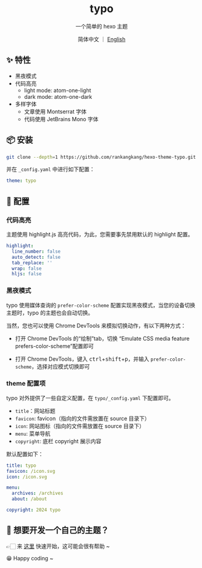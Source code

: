 <h1 align="center">typo</h1>

<p align="center">一个简单的 hexo 主题</p>

<p align='center'>
简体中文 ｜ <a href="https://github.com/rankangkang/hexo-theme-typo/blob/main/README.en.md">English</a>
</p>

## ✨ 特性

- 黑夜模式
- 代码高亮
  - light mode: atom-one-light
  - dark mode: atom-one-dark
- 多样字体
  - 文章使用 Montserrat 字体
  - 代码使用 JetBrains Mono 字体

## 📦 安装

```bash
git clone --depth=1 https://github.com/rankangkang/hexo-theme-typo.git themes/typo
```

并在 `_config.yaml` 中进行如下配置：

```yaml _config.yaml
theme: typo
```

## 🌈 配置

### 代码高亮

主题使用 highlight.js 高亮代码，为此，您需要事先禁用默认的 highlight 配置。

```yaml _config.yaml
highlight:
  line_number: false
  auto_detect: false
  tab_replace: ''
  wrap: false
  hljs: false
```

### 黑夜模式

typo 使用媒体查询的 `prefer-color-scheme` 配置实现黑夜模式，当您的设备切换主题时，typo 的主题也会自动切换。

当然，您也可以使用 Chrome DevTools 来模拟切换动作，有以下两种方式：

- 打开 Chrome DevTools 的“绘制”tab，切换 “Emulate CSS media feature prefers-color-scheme”配置即可

- 打开 Chrome DevTools，键入 <kbd>ctrl</kbd>+<kbd>shift</kbd>+<kbd>p</kbd>，并输入 `prefer-color-scheme`，选择对应模式切换即可

### theme 配置项

typo 对外提供了一些自定义配置，在 `typo/_config.yaml` 下配置即可。

- `title`：网站标题
- `favicon`: favicon（指向的文件需放置在 source 目录下）
- `icon`: 网站图标（指向的文件需放置在 source 目录下）
- `menu`: 菜单导航
- `copyright`: 底栏 copyright 展示内容

默认配置如下：

```yaml typo/_config.yaml
title: typo
favicon: /icon.svg
icon: /icon.svg

menu:
  archives: /archives
  about: /about

copyright: 2024 typo
```

## 🔗 想要开发一个自己的主题？

👉🏻 来 [这里](https://github.com/rankangkang/hexo-themes) 快速开始，这可能会很有帮助 ~

😁 Happy coding ~
